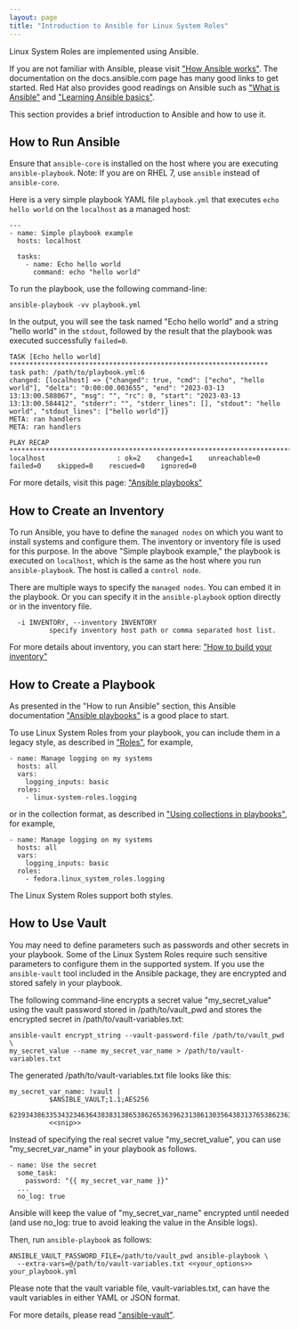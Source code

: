 ```yaml
---
layout: page
title: "Introduction to Ansible for Linux System Roles"
---
```


Linux System Roles are implemented using Ansible.

If you are not familiar with Ansible, please visit
["How Ansible works"](https://www.ansible.com/overview/how-ansible-works).
The documentation on the docs.ansible.com page has many good links
to get started. Red Hat also provides good readings on Ansible such as
["What is Ansible"](https://www.redhat.com/en/technologies/management/ansible/what-is-ansible) and
["Learning Ansible basics"](https://www.redhat.com/en/topics/automation/learning-ansible-tutorial).

This section provides a brief introduction to Ansible and how to use it.

## How to Run Ansible

Ensure that `ansible-core` is installed on the host where you are executing
`ansible-playbook`.
Note: If you are on RHEL 7, use `ansible` instead of `ansible-core`.

Here is a very simple playbook YAML file `playbook.yml` that executes
`echo hello world` on the `localhost` as a managed host:
```
---
- name: Simple playbook example
  hosts: localhost

  tasks:
    - name: Echo hello world
      command: echo "hello world"
```
To run the playbook, use the following command-line:
```
ansible-playbook -vv playbook.yml
```
In the output, you will see the task named "Echo hello world" and
a string "hello world" in the `stdout`, followed by the result that
the playbook was executed successfully `failed=0`.
```
TASK [Echo hello world] *****************************************************************
task path: /path/to/playbook.yml:6
changed: [localhost] => {"changed": true, "cmd": ["echo", "hello world"], "delta": "0:00:00.003655", "end": "2023-03-13 13:13:00.588067", "msg": "", "rc": 0, "start": "2023-03-13 13:13:00.584412", "stderr": "", "stderr_lines": [], "stdout": "hello world", "stdout_lines": ["hello world"]}
META: ran handlers
META: ran handlers

PLAY RECAP ******************************************************************************
localhost                  : ok=2    changed=1    unreachable=0    failed=0    skipped=0    rescued=0    ignored=0
```
For more details, visit this page:
["Ansible playbooks"](https://docs.ansible.com/ansible/latest/playbook_guide/playbooks_intro.html)

## How to Create an Inventory

To run Ansible, you have to define the `managed nodes` on which you want to
install systems and configure them. The inventory or inventory file is used
for this purpose. In the above "Simple playbook example," the playbook is
executed on `localhost`, which is the same as the host where you run `
ansible-playbook`. The host is called a `control node`.

There are multiple ways to specify the `managed nodes`.
You can embed it in the playbook. Or you can specify it in the `ansible-playbook`
option directly or in the inventory file.
```
  -i INVENTORY, --inventory INVENTORY
          specify inventory host path or comma separated host list.
```
For more details about inventory, you can start here:
["How to build your inventory"](https://docs.ansible.com/ansible/latest/inventory_guide/intro_inventory.html)

## How to Create a Playbook

As presented in the "How to run Ansible" section, this Ansible documentation
["Ansible playbooks"](https://docs.ansible.com/ansible/latest/playbook_guide/playbooks_intro.html)
is a good place to start.

To use Linux System Roles from your playbook, you can include them in a legacy
style, as described in
["Roles"](https://docs.ansible.com/ansible/latest/playbook_guide/playbooks_reuse_roles.html),
for example,
```
- name: Manage logging on my systems
  hosts: all
  vars:
    logging_inputs: basic
  roles:
    - linux-system-roles.logging
```
or in the collection format, as described in
["Using collections in playbooks"](https://docs.ansible.com/ansible/latest/collections_guide/collections_using_playbooks.html#using-collections-in-playbooks),
for example,
```
- name: Manage logging on my systems
  hosts: all
  vars:
    logging_inputs: basic
  roles:
    - fedora.linux_system_roles.logging
```
The Linux System Roles support both styles.

## How to Use Vault

You may need to define parameters such as passwords and other secrets
in your playbook. Some of the Linux System Roles require such sensitive
parameters to configure them in the supported system.
If you use the `ansible-vault` tool included in the Ansible package,
they are encrypted and stored safely in your playbook.

The following command-line encrypts a secret value "my_secret_value"
using the vault password stored in /path/to/vault_pwd and stores the encrypted
secret in /path/to/vault-variables.txt:
```
ansible-vault encrypt_string --vault-password-file /path/to/vault_pwd \
my_secret_value --name my_secret_var_name > /path/to/vault-variables.txt
```

The generated /path/to/vault-variables.txt file looks like this:
```
my_secret_var_name: !vault |
          $ANSIBLE_VAULT;1.1;AES256
          62393438633534323463643838313865386265363962313861303564383137653862363237323332
          <<snip>>
```
Instead of specifying the real secret value "my_secret_value", you can use
"my_secret_var_name" in your playbook as follows.
```
- name: Use the secret
  some_task:
    password: "{{ my_secret_var_name }}"
  ...
  no_log: true
```
Ansible will keep the value of "my_secret_var_name" encrypted until needed
(and use no_log: true to avoid leaking the value in the Ansible logs).

Then, run `ansible-playbook` as follows:
```
ANSIBLE_VAULT_PASSWORD_FILE=/path/to/vault_pwd ansible-playbook \
  --extra-vars=@/path/to/vault-variables.txt <<your_options>> your_playbook.yml
```
Please note that the vault variable file, vault-variables.txt, can have
the vault variables in either YAML or JSON format.

For more details, please read
["ansible-vault"](https://docs.ansible.com/ansible/latest/cli/ansible-vault.html).
